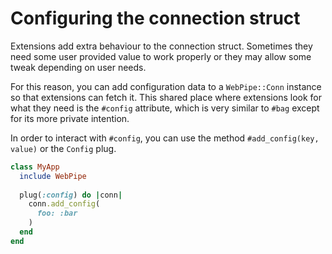 # Configuring the connection struct

Extensions add extra behaviour to the connection struct. Sometimes they need
some user provided value to work properly or they may allow some tweak
depending on user needs.

For this reason, you can add configuration data to a `WebPipe::Conn` instance
so that extensions can fetch it. This shared place where extensions look for
what they need is the `#config` attribute, which is very similar to `#bag`
except for its more private intention.

In order to interact with `#config`, you can use the method `#add_config(key,
value)` or the `Config` plug.

```ruby
class MyApp
  include WebPipe
  
  plug(:config) do |conn|
    conn.add_config(
      foo: :bar
    )
  end
end
```
